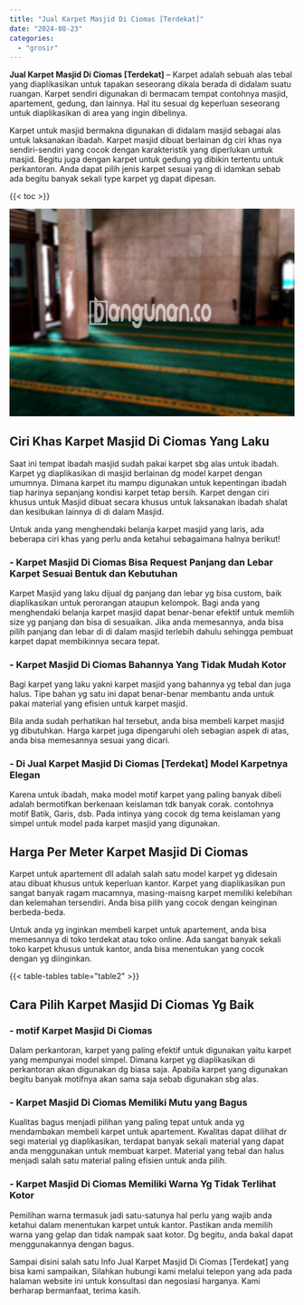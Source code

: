 ```yaml
---
title: "Jual Karpet Masjid Di Ciomas [Terdekat]"
date: "2024-08-23"
categories: 
  - "grosir"
---
```


**Jual Karpet Masjid Di Ciomas \[Terdekat\]** – Karpet adalah sebuah alas tebal yang diaplikasikan untuk tapakan seseorang dikala berada di didalam suatu ruangan. Karpet sendiri digunakan di bermacam tempat contohnya masjid, apartement, gedung, dan lainnya. Hal itu sesuai dg keperluan seseorang untuk diaplikasikan di area yang ingin dibelinya.

Karpet untuk masjid bermakna digunakan di didalam masjid sebagai alas untuk laksanakan ibadah. Karpet masjid dibuat berlainan dg ciri khas nya sendiri-sendiri yang cocok dengan karakteristik yang diperlukan untuk masjid. Begitu juga dengan karpet untuk gedung yg dibikin tertentu untuk perkantoran. Anda dapat pilih jenis karpet sesuai yang di idamkan sebab ada begitu banyak sekali type karpet yg dapat dipesan.

{{< toc >}}

![Jual Karpet Masjid Di Ciomas [Terdekat]](/images/grosir-karpet-murah-14.png)

## Ciri Khas Karpet Masjid Di Ciomas Yang Laku

Saat ini tempat ibadah masjid sudah pakai karpet sbg alas untuk ibadah. Karpet yg diaplikasikan di masjid berlainan dg model karpet dengan umumnya. Dimana karpet itu mampu digunakan untuk kepentingan ibadah tiap harinya sepanjang kondisi karpet tetap bersih. Karpet dengan ciri khusus untuk Masjid dibuat secara khusus untuk laksanakan ibadah shalat dan kesibukan lainnya di di dalam Masjid.

Untuk anda yang menghendaki belanja karpet masjid yang laris, ada beberapa ciri khas yang perlu anda ketahui sebagaimana halnya berikut!

### \- Karpet Masjid Di Ciomas Bisa Request Panjang dan Lebar Karpet Sesuai Bentuk dan Kebutuhan

Karpet Masjid yang laku dijual dg panjang dan lebar yg bisa custom, baik diaplikasikan untuk perorangan ataupun kelompok. Bagi anda yang menghendaki belanja karpet masjid dapat benar-benar efektif untuk memliih size yg panjang dan bisa di sesuaikan. Jika anda memesannya, anda bisa pilih panjang dan lebar di di dalam masjid terlebih dahulu sehingga pembuat karpet dapat membikinnya secara tepat.

### \- Karpet Masjid Di Ciomas Bahannya Yang Tidak Mudah Kotor

Bagi karpet yang laku yakni karpet masjid yang bahannya yg tebal dan juga halus. Tipe bahan yg satu ini dapat benar-benar membantu anda untuk pakai material yang efisien untuk karpet masjid.

Bila anda sudah perhatikan hal tersebut, anda bisa membeli karpet masjid yg dibutuhkan. Harga karpet juga dipengaruhi oleh sebagian aspek di atas, anda bisa memesannya sesuai yang dicari.

### \- Di Jual Karpet Masjid Di Ciomas \[Terdekat\] Model Karpetnya Elegan

Karena untuk ibadah, maka model motif karpet yang paling banyak dibeli adalah bermotifkan berkenaan keislaman tdk banyak corak. contohnya motif Batik, Garis, dsb. Pada intinya yang cocok dg tema keislaman yang simpel untuk model pada karpet masjid yang digunakan.

## Harga Per Meter Karpet Masjid Di Ciomas

Karpet untuk apartement dll adalah salah satu model karpet yg didesain atau dibuat khusus untuk keperluan kantor. Karpet yang diaplikasikan pun sangat banyak ragam macamnya, masing-maisng karpet memiliki kelebihan dan kelemahan tersendiri. Anda bisa pilih yang cocok dengan keinginan berbeda-beda.

Untuk anda yg inginkan membeli karpet untuk apartement, anda bisa memesannya di toko terdekat atau toko online. Ada sangat banyak sekali toko karpet khusus untuk kantor, anda bisa menentukan yang cocok dengan yg diinginkan.

{{< table-tables table="table2" >}}

## Cara Pilih Karpet Masjid Di Ciomas Yg Baik

### \- motif Karpet Masjid Di Ciomas

Dalam perkantoran, karpet yang paling efektif untuk digunakan yaitu karpet yang mempunyai model simpel. Dimana karpet yg diaplikasikan di perkantoran akan digunakan dg biasa saja. Apabila karpet yang digunakan begitu banyak motifnya akan sama saja sebab digunakan sbg alas.

### \- Karpet Masjid Di Ciomas Memiliki Mutu yang Bagus

Kualitas bagus menjadi pilihan yang paling tepat untuk anda yg mendambakan membeli karpet untuk apartement. Kwalitas dapat dilihat dr segi material yg diaplikasikan, terdapat banyak sekali material yang dapat anda menggunakan untuk membuat karpet. Material yang tebal dan halus menjadi salah satu material paling efisien untuk anda pilih.

### \- Karpet Masjid Di Ciomas Memiliki Warna Yg Tidak Terlihat Kotor

Pemilihan warna termasuk jadi satu-satunya hal perlu yang wajib anda ketahui dalam menentukan karpet untuk kantor. Pastikan anda memilih warna yang gelap dan tidak nampak saat kotor. Dg begitu, anda bakal dapat menggunakannya dengan bagus.

Sampai disini salah satu Info Jual Karpet Masjid Di Ciomas \[Terdekat\] yang bisa kami sampaikan, Silahkan hubungi kami melalui telepon yang ada pada halaman website ini untuk konsultasi dan negosiasi harganya. Kami berharap bermanfaat, terima kasih.
